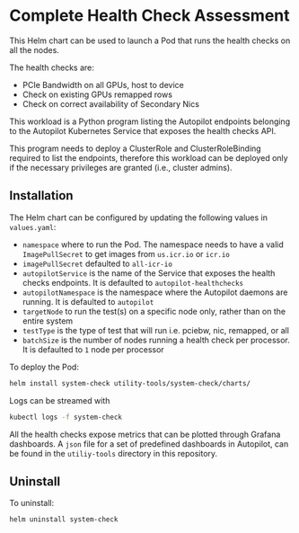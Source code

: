 # Complete Health Check Assessment

This Helm chart can be used to launch a Pod that runs the health checks on all the nodes.

The health checks are:

- PCIe Bandwidth on all GPUs, host to device
- Check on existing GPUs remapped rows
- Check on correct availability of Secondary Nics

This workload is a Python program listing the Autopilot endpoints belonging to the Autopilot Kubernetes Service that exposes the health checks API.

This program needs to deploy a ClusterRole and ClusterRoleBinding required to list the endpoints, therefore this workload can be deployed only if the necessary privileges are granted (i.e., cluster admins).

## Installation

The Helm chart can be configured by updating the following values in `values.yaml`:

- `namespace` where to run the Pod. The namespace needs to have a valid `ImagePullSecret` to get images from `us.icr.io` or `icr.io`
- `imagePullSecret` defaulted to `all-icr-io`
- `autopilotService` is the name of the Service that exposes the health checks endpoints. It is defaulted to `autopilot-healthchecks`
- `autopilotNamespace` is the namespace where the Autopilot daemons are running. It is defaulted to `autopilot`
- `targetNode` to run the test(s) on a specific node only, rather than on the entire system
- `testType` is the type of test that will run i.e. pciebw, nic, remapped, or all
- `batchSize` is the number of nodes running a health check per processor. It is defaulted to `1` node per processor

To deploy the Pod:

```bash
helm install system-check utility-tools/system-check/charts/
```

Logs can be streamed with

```bash
kubectl logs -f system-check 
```

All the health checks expose metrics that can be plotted through Grafana dashboards. A `json` file for a set of predefined dashboards in Autopilot, can be found in the `utiliy-tools` directory in this repository.

## Uninstall

To uninstall:

```bash
helm uninstall system-check 
```
